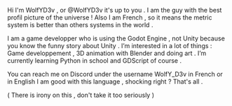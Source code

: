Hi I'm WolfYD3v , or @WolfYD3v it's up to you .
I am the guy with the best profil picture of the universe !
Also I am French , so it means the metric system is better than others systems in the world .

I am a game developper who is using the Godot Engine , not Unity because you know the funny story about Unity .
I’m interested in a lot of things : Game developpement , 3D animation with Blender and doing art .
I’m currently learning Python in school and GDScript of course .

You can reach me on Discord under the username WolfY_D3v in French or in English I am good with this language , shocking right ?
That's all .

( There is irony on this , don't take it too seriously )

<!---
WolfYD3v/WolfYD3v is a ✨ special ✨ repository because its `README.md` (this file) appears on your GitHub profile.
You can click the Preview link to take a look at your changes.
--->
